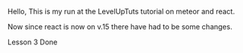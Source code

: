 Hello, This is my run at the LevelUpTuts tutorial on meteor and react.

Now since react is now on v.15 there have had to be some changes.

 Lesson 3 Done
